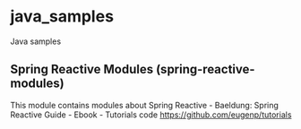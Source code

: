 # java_samples

Java samples

## Spring Reactive Modules (spring-reactive-modules)

This module contains modules about Spring Reactive
    - Baeldung: Spring Reactive Guide - Ebook
    - Tutorials code <https://github.com/eugenp/tutorials>
